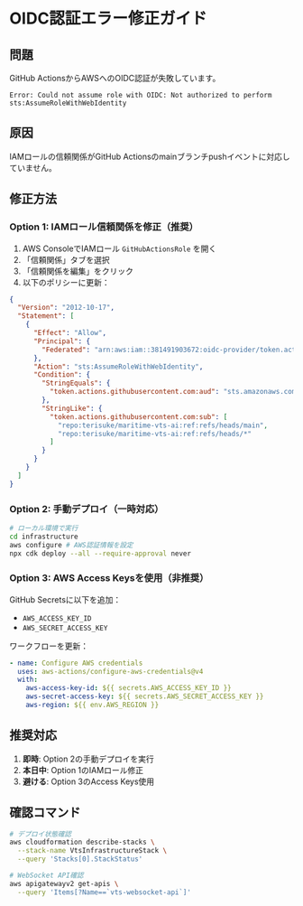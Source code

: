 # OIDC認証エラー修正ガイド

## 問題

GitHub ActionsからAWSへのOIDC認証が失敗しています。

```
Error: Could not assume role with OIDC: Not authorized to perform sts:AssumeRoleWithWebIdentity
```

## 原因

IAMロールの信頼関係がGitHub Actionsのmainブランチpushイベントに対応していません。

## 修正方法

### Option 1: IAMロール信頼関係を修正（推奨）

1. AWS ConsoleでIAMロール `GitHubActionsRole` を開く
2. 「信頼関係」タブを選択
3. 「信頼関係を編集」をクリック
4. 以下のポリシーに更新：

```json
{
  "Version": "2012-10-17",
  "Statement": [
    {
      "Effect": "Allow",
      "Principal": {
        "Federated": "arn:aws:iam::381491903672:oidc-provider/token.actions.githubusercontent.com"
      },
      "Action": "sts:AssumeRoleWithWebIdentity",
      "Condition": {
        "StringEquals": {
          "token.actions.githubusercontent.com:aud": "sts.amazonaws.com"
        },
        "StringLike": {
          "token.actions.githubusercontent.com:sub": [
            "repo:terisuke/maritime-vts-ai:ref:refs/heads/main",
            "repo:terisuke/maritime-vts-ai:ref:refs/heads/*"
          ]
        }
      }
    }
  ]
}
```

### Option 2: 手動デプロイ（一時対応）

```bash
# ローカル環境で実行
cd infrastructure
aws configure # AWS認証情報を設定
npx cdk deploy --all --require-approval never
```

### Option 3: AWS Access Keysを使用（非推奨）

GitHub Secretsに以下を追加：
- `AWS_ACCESS_KEY_ID`
- `AWS_SECRET_ACCESS_KEY`

ワークフローを更新：
```yaml
- name: Configure AWS credentials
  uses: aws-actions/configure-aws-credentials@v4
  with:
    aws-access-key-id: ${{ secrets.AWS_ACCESS_KEY_ID }}
    aws-secret-access-key: ${{ secrets.AWS_SECRET_ACCESS_KEY }}
    aws-region: ${{ env.AWS_REGION }}
```

## 推奨対応

1. **即時**: Option 2の手動デプロイを実行
2. **本日中**: Option 1のIAMロール修正
3. **避ける**: Option 3のAccess Keys使用

## 確認コマンド

```bash
# デプロイ状態確認
aws cloudformation describe-stacks \
  --stack-name VtsInfrastructureStack \
  --query 'Stacks[0].StackStatus'

# WebSocket API確認
aws apigatewayv2 get-apis \
  --query 'Items[?Name==`vts-websocket-api`]'
```